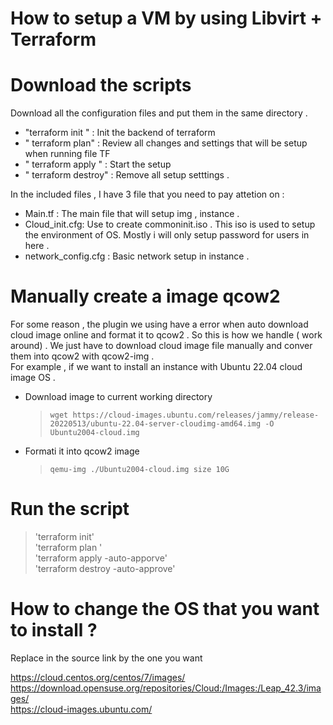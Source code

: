 How to setup a VM by using Libvirt + Terraform 
=================================

# Download the scripts 
Download all the configuration files and put them in the same directory .  
- "terraform init " : Init the backend of terraform  
- " terraform plan" : Review all changes and settings that will be setup when running file TF  
- " terraform apply " : Start the setup  
- " terraform destroy" : Remove all setup setttings .  
  
In the included files , I have 3 file that you need to pay attetion on : 
- Main.tf : The main file that will setup img , instance .
- Cloud_init.cfg: Use to create commoninit.iso . This iso is used to setup the environment of OS. Mostly i will only setup password for users in here . 
- network_config.cfg : Basic network setup in instance .


# Manually create a image qcow2

For some reason , the plugin we using have a error when auto download cloud image online and format it to qcow2 . So this is how we handle ( work around) .
We just have to download cloud image file manually and conver them into qcow2 with qcow2-img .  
For example , if we want to install an instance with Ubuntu 22.04 cloud image OS .  
 * Download image to current working directory 
     > `wget https://cloud-images.ubuntu.com/releases/jammy/release-20220513/ubuntu-22.04-server-cloudimg-amd64.img -O Ubuntu2004-cloud.img`
 * Formati it into qcow2 image
     > `qemu-img ./Ubuntu2004-cloud.img size 10G`

# Run the script 

> 'terraform init'  
> 'terraform plan '  
> 'terraform apply -auto-apporve'  
> 'terraform destroy -auto-approve'  

# How to change the OS that you want to install ? 
 
Replace in the source link by the one you want   

https://cloud.centos.org/centos/7/images/  
https://download.opensuse.org/repositories/Cloud:/Images:/Leap_42.3/images/  
https://cloud-images.ubuntu.com/  
